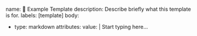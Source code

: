 name: 📘 Example Template
description: Describe briefly what this template is for.
labels: [template]
body:
  - type: markdown
    attributes:
      value: |
        Start typing here...

